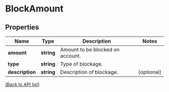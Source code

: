 # BlockAmount

## Properties

Name | Type | Description | Notes
------------ | ------------- | ------------- | -------------
**amount** | **string** | Amount to be blocked on account. |
**type** | **string** | Type of blockage. |
**description** | **string** | Description of blockage. | [optional]

[[Back to API list]](../../README.md#api-endpoints)
